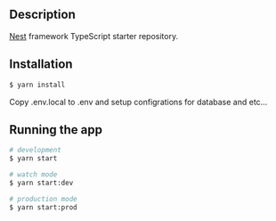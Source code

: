 ## Description

[Nest](https://github.com/nestjs/nest) framework TypeScript starter repository.

## Installation

```bash
$ yarn install
```

Copy .env.local to .env and setup configrations for database and etc...

## Running the app

```bash
# development
$ yarn start

# watch mode
$ yarn start:dev

# production mode
$ yarn start:prod
```
